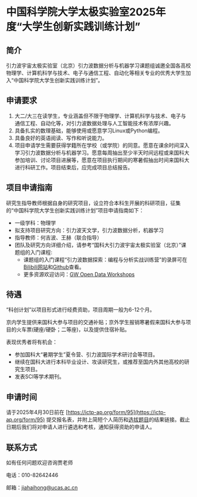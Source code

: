 # 中国科学院大学太极实验室2025年度“大学生创新实践训练计划”

## 简介

引力波宇宙太极实验室（北京）引力波数据分析与机器学习课题组诚邀全国各高校物理学、计算机科学与技术、电子与通信工程、自动化等相关专业的优秀大学生加入“中国科学院大学生创新实践训练计划”。

## 申请要求
1. 大二/大三在读学生，专业涵盖但不限于物理学、计算机科学与技术、电子与通信工程、自动化等，对引力波数据处理与人工智能技术有浓厚兴趣。
2. 具备扎实的数理基础，能够使用或愿意学习Linux或Python编程。
3. 具备良好的英语阅读、写作和听说能力。
4. 项目申请学生需要获得学籍所在学校（或学院）的同意。愿意在课余时间深入学习引力波数据分析与机器学习。愿意每周抽出至少半天时间远程或来国科大参加培训、讨论项目进展等，愿意在项目执行期间的寒暑假抽出时间来国科大进行科研工作。项目结束后，应完成项目总结报告。

## 项目申请指南
研究生指导教师根据自身的研究项目，设立符合本科生开展的科研项目，征集的“中国科学院大学生创新实践训练计划”项目申请指南如下：

- 一级学科：物理学
- 拟支持项目研究方向：引力波天文学，引力波数据分析，机器学习  
- 指导教师：何吉波、王赫（联合指导）
- 团队及研究方向详细介绍，请参考“国科大引力波宇宙太极实验室（北京）”课题组的入门课程:
  - 课题组的入门课程“引力波数据探索：编程与分析实战训练营”的录屏可在[Bilibili网站](https://space.bilibili.com/76060243/channel/seriesdetail?sid=3896245)和[Github](https://github.com/iphysresearch/GWData-Bootcamp)查看。
  - 更多资源欢迎访问：[GW Open Data Workshops](https://gwosc.org/workshops/)

## 待遇

“科创计划”以项目形式进行经费资助，项目周期一般为6-12个月。

京内学生提供来国科大参与项目的交通补贴；京外学生报销寒暑假来国科大参与项目的火车票(硬座/硬卧；二等座)，以及提供住宿补贴。

表现优秀者将有机会：

- 参加国科大“暑期学生”夏令营、引力波国际学术研讨会等项目。
- 继续在国科大进行本科毕业设计、攻读研究生，或推荐至国内外其他高校的研究生项目。
- 发表SCI等学术期刊。

## 申请时间
请于2025年4月30日前在 [https://ictp-ap.org/form/95](https://ictp-ap.org/form/95) 提交报名表，并附上简短个人简历和[选拔题目](./2025选拔题目.pdf)的结果链接。截止日期后我们将对申请人进行遴选和考核，通知获得资助的申请人。

## 联系方式 

如有任何问题欢迎咨询贾老师

电话：010-82642446

邮箱：jiahaihong@ucas.ac.cn

